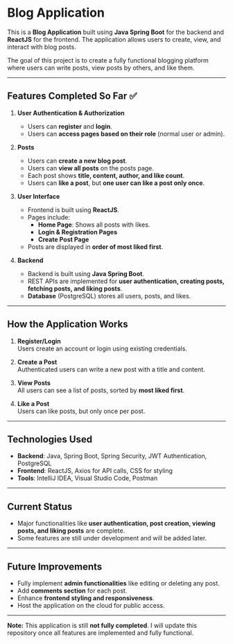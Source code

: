# Blog Application

This is a **Blog Application** built using **Java Spring Boot** for the backend and **ReactJS** for the frontend. The application allows users to create, view, and interact with blog posts.  

The goal of this project is to create a fully functional blogging platform where users can write posts, view posts by others, and like them.  

---

## Features Completed So Far ✅

1. **User Authentication & Authorization**
   - Users can **register** and **login**.
   - Users can **access pages based on their role** (normal user or admin).

2. **Posts**
   - Users can **create a new blog post**.
   - Users can **view all posts** on the posts page.
   - Each post shows **title, content, author, and like count**.
   - Users can **like a post**, but **one user can like a post only once**.

3. **User Interface**
   - Frontend is built using **ReactJS**.
   - Pages include:
     - **Home Page**: Shows all posts with likes.
     - **Login & Registration Pages**
     - **Create Post Page**
   - Posts are displayed in **order of most liked first**.

4. **Backend**
   - Backend is built using **Java Spring Boot**.
   - REST APIs are implemented for **user authentication, creating posts, fetching posts, and liking posts**.
   - **Database** (PostgreSQL) stores all users, posts, and likes.

---

## How the Application Works

1. **Register/Login**  
   Users create an account or login using existing credentials.  

2. **Create a Post**  
   Authenticated users can write a new post with a title and content.  

3. **View Posts**  
   All users can see a list of posts, sorted by **most liked first**.  

4. **Like a Post**  
   Users can like posts, but only once per post.  

---

## Technologies Used

- **Backend**: Java, Spring Boot, Spring Security, JWT Authentication, PostgreSQL  
- **Frontend**: ReactJS, Axios for API calls, CSS for styling  
- **Tools**: IntelliJ IDEA, Visual Studio Code, Postman  

---

## Current Status

- Major functionalities like **user authentication, post creation, viewing posts, and liking posts** are complete.  
- Some features are still under development and will be added later.  

---

## Future Improvements

- Fully implement **admin functionalities** like editing or deleting any post.  
- Add **comments section** for each post.  
- Enhance **frontend styling and responsiveness**.  
- Host the application on the cloud for public access.  

---

**Note:** This application is still **not fully completed**. I will update this repository once all features are implemented and fully functional.
